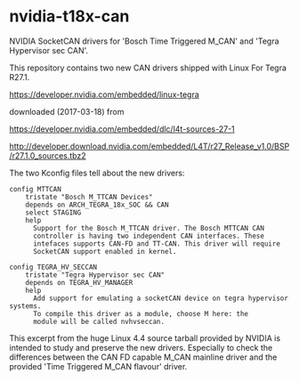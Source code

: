 # nvidia-t18x-can
NVIDIA SocketCAN drivers for 'Bosch Time Triggered M_CAN' and 'Tegra Hypervisor sec CAN'.

This repository contains two new CAN drivers shipped with Linux For Tegra R27.1.

https://developer.nvidia.com/embedded/linux-tegra

downloaded (2017-03-18) from

https://developer.nvidia.com/embedded/dlc/l4t-sources-27-1

http://developer.download.nvidia.com/embedded/L4T/r27_Release_v1.0/BSP/r27.1.0_sources.tbz2

The two Kconfig files tell about the new drivers:


    config MTTCAN
        tristate "Bosch M_TTCAN Devices"
        depends on ARCH_TEGRA_18x_SOC && CAN
        select STAGING
        help
          Support for the Bosch M_TTCAN driver. The Bosch MTTCAN CAN
          controller is having two independent CAN interfaces. These
          intefaces supports CAN-FD and TT-CAN. This driver will require
          SocketCAN support enabled in kernel.

    config TEGRA_HV_SECCAN
        tristate "Tegra Hypervisor sec CAN"
        depends on TEGRA_HV_MANAGER
        help
          Add support for emulating a socketCAN device on tegra hypervisor systems.
          To compile this driver as a module, choose M here: the
          module will be called nvhvseccan.

This excerpt from the huge Linux 4.4 source tarball provided by NVIDIA is intended to study and preserve the new drivers. Especially to check the differences between the CAN FD capable M_CAN mainline driver and the provided 'Time Triggered M_CAN flavour' driver.